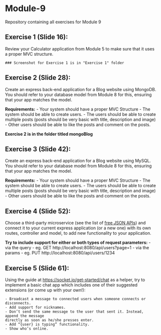 # Module-9

Repository containing all exercises for Module 9

## Exercise 1 (Slide 16):

Review your Calculator application from Module 5 to make sure that it uses a proper MVC structure.
    
    ### Screenshot for Exercise 1 is in "Exercise 1" folder

## Exercise 2 (Slide 28):

Create an express back-end application for a Blog website using MongoDB. You should refer to your database model from Module 8 for this, ensuring that your app matches the model.

**Requirements:**
    - Your system should have a proper MVC Structure
    - The system should be able to create users.
    - The users should be able to create multiple posts (posts should be very basic with
    title, description and image)
    - Other users should be able to like the posts and comment on the posts.

**Exercise 2 is in the folder titled mongoBlog**

## Exercise 3 (Slide 42):

Create an express back-end application for a Blog website using MySQL. You should refer to your database model from Module 8 for this, ensuring that your app matches the model.

**Requirements:** 
    - Your system should have a proper MVC Structure
    - The system should be able to create users.
    - The users should be able to create multiple posts (posts should be very basic with
    title, description and image)
    - Other users should be able to like the posts and comment on the posts.

## Exercise 4 (Slide 52):

Choose a third-party microservice (see the list of [free JSON APIs](https://docs.google.com/spreadsheets/d/15iDpjqyBkSse9wcN7vvQvORBvX8P_ivAjm-iKXp776Y/edit#gid=0)) and connect it to your current express application (or a new one) with its own routes, controller and model, to add new functionality to your application.

**Try to include support for either or both types of request parameters:**
    - via the query - eg. GET http://localhost:8080/api/users?page=1
    - via the params - eg. PUT http://localhost:8080/api/users/1234

## Exercise 5 (Slide 61):

Using the guide at https://socket.io/get-started/chat as a helper, try to implement a basic chat app which includes one of their suggested extensions (or come up with your own!):

    - Broadcast a message to connected users when someone connects or disconnects.
    - Add support for nicknames.
    - Don’t send the same message to the user that sent it. Instead, append the message
    directly as soon as he/she presses enter.
    - Add “{user} is typing” functionality.
    - Show who’s online.